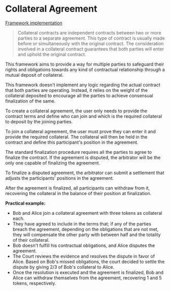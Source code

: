 # Collateral Agreement <!-- omit in toc -->

[Framework implementation](../../packages/contracts/src/agreements/CollateralAgreement.sol)

> Collateral contracts are independent contracts between two or more parties to a separate agreement. This type of contract is usually made before or simultaneously with the original contract.
> The consideration involved in a collateral contract guarantees that both parties will enter and uphold the original contract.

This framework aims to provide a way for multiple parties to safeguard their rights and obligations towards any kind of contractual relationship through a mutual deposit of collateral.

This framework doesn't implement any logic regarding the actual contract that both parties are operating. Instead, it relies on the weight of the collateral deposited to encourage all the parties to achieve consensual finalization of the same.

To create a collateral agreement, the user only needs to provide the contract terms and define who can join and which is the required collateral to deposit by the joining parties.

To join a collateral agreement, the user must prove they can enter it and provide the required collateral. The collateral will then be held in the contract and define this participant's position in the agreement.

The standard finalization procedure requires all the parties to agree to finalize the contract. If the agreement is disputed, the arbitrator will be the only one capable of finalizing the agreement.

To finalize a disputed agreement, the arbitrator can submit a settlement that adjusts the participants' positions in the agreement.

After the agreement is finalized, all participants can withdraw from it, recovering the collateral in the balance of their position at finalization.

**Practical example:**

- Bob and Alice join a collateral agreement with three tokens as collateral each.
- They have agreed to include in the terms that; if any of the parties breach the agreement, depending on the obligations that are not met, they will compensate the other party with between half and the totality of their collateral.
- Bob doesn't fulfill his contractual obligations, and Alice disputes the agreement.
- The Court reviews the evidence and resolves the dispute in favor of Alice. Based on Bob's missed obligations, the court decided to settle the dispute by giving 2/3 of Bob's collateral to Alice.
- Once the resolution is executed and the agreement is finalized, Bob and Alice can withdraw themselves from the agreement, recovering 1 and 5 tokens, respectively.